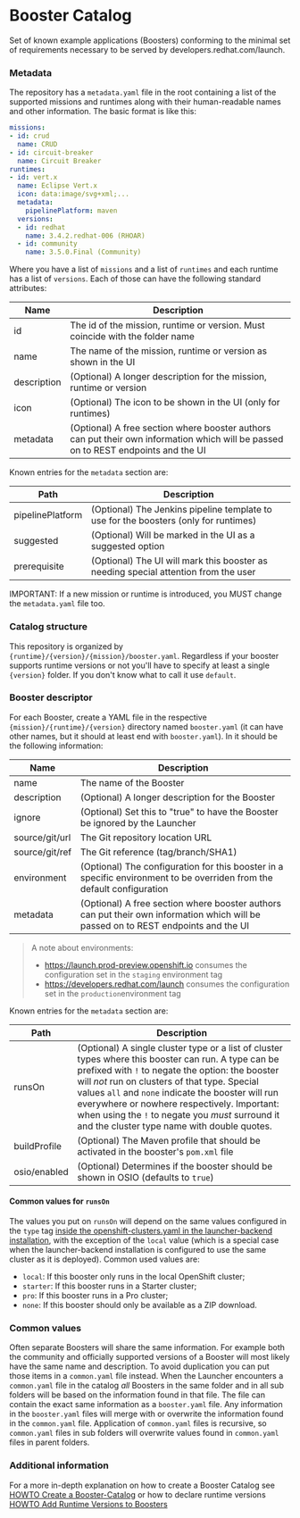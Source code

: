 # Booster Catalog
Set of known example applications (Boosters) conforming to the minimal set of requirements necessary to be served by developers.redhat.com/launch.

### Metadata

The repository has a `metadata.yaml` file in the root containing a list of the supported missions and runtimes along with their human-readable names and other information. The basic format is like this:

```yaml
missions:
- id: crud
  name: CRUD
- id: circuit-breaker
  name: Circuit Breaker
runtimes:
- id: vert.x
  name: Eclipse Vert.x
  icon: data:image/svg+xml;...
  metadata:
    pipelinePlatform: maven
  versions:
  - id: redhat
    name: 3.4.2.redhat-006 (RHOAR)
  - id: community
    name: 3.5.0.Final (Community)
```

Where you have a list of `missions` and a list of `runtimes` and each runtime has a list of `versions`. Each of those can have the following standard attributes:

Name   | Description 
------ | -----------
id | The id of the mission, runtime or version. Must coincide with the folder name
name | The name of the mission, runtime or version as shown in the UI
description | (Optional) A longer description for the mission, runtime or version
icon | (Optional) The icon to be shown in the UI (only for runtimes)
metadata | (Optional) A free section where booster authors can put their own information which will be passed on to REST endpoints and the UI

Known entries for the `metadata` section are:

Path   | Description 
------ | -----------
pipelinePlatform | (Optional) The Jenkins pipeline template to use for the boosters (only for runtimes)
suggested | (Optional) Will be marked in the UI as a suggested option
prerequisite | (Optional) The UI will mark this booster as needing special attention from the user

IMPORTANT: If a new mission or runtime is introduced, you MUST change the `metadata.yaml` file too. 

### Catalog structure

This repository is organized by `{runtime}/{version}/{mission}/booster.yaml`. Regardless if your booster supports runtime versions or not you'll have to specify at least a single `{version}` folder. If you don't know what to call it use `default`.

### Booster descriptor

For each Booster, create a YAML file in the respective `{mission}/{runtime}/{version}` directory named `booster.yaml` (it can have other names, but it should at least end with `booster.yaml`). In it should be the following information:

Name   | Description 
------ | -----------
name | The name of the Booster
description | (Optional) A longer description for the Booster
ignore | (Optional) Set this to "true" to have the Booster be ignored by the Launcher
source/git/url | The Git repository location URL
source/git/ref | The Git reference (tag/branch/SHA1)
environment | (Optional) The configuration for this booster in a specific environment to be overriden from the default configuration
metadata | (Optional) A free section where booster authors can put their own information which will be passed on to REST endpoints and the UI

> A note about environments:
> - https://launch.prod-preview.openshift.io consumes the configuration set in the `staging` environment tag
> - https://developers.redhat.com/launch consumes the configuration set in the `production`environment tag


Known entries for the `metadata` section are:

Path   | Description 
------ | -----------
runsOn | (Optional) A single cluster type or a list of cluster types where this booster can run. A type can be prefixed with `!` to negate the option: the booster will _not_ run on clusters of that type. Special values `all` and `none` indicate the booster will run everywhere or nowhere respectively. Important: when using the `!` to negate you _must_ surround it and the cluster type name with double quotes.
buildProfile | (Optional) The Maven profile that should be activated in the booster's `pom.xml` file
osio/enabled | (Optional) Determines if the booster should be shown in OSIO (defaults to `true`)

#### Common values for `runsOn`
The values you put on `runsOn` will depend on the same values configured in the `type` tag [inside the openshift-clusters.yaml in the launcher-backend installation](https://github.com/fabric8-launcher/launcher-openshift-templates/blob/6b76e6f7c4fe9f86e8d820824b50e3743e3108ee/openshift/launcher-template.yaml#L200-L233), with the exception of the `local` value (which is a special case when the launcher-backend installation is configured to use the same cluster as it is deployed). Common used values are:
- `local`: If this booster only runs in the local OpenShift cluster;
- `starter`: If this booster runs in a Starter cluster; 
- `pro`: If this booster runs in a Pro cluster;
- `none`: If this booster should only be available as a ZIP download.

### Common values

Often separate Boosters will share the same information. For example both the community and officially supported versions of a Booster will most likely have the same name and description. To avoid duplication you can put those items in a `common.yaml` file instead. When the Launcher encounters a `common.yaml` file in the catalog _all_ Boosters in the same folder and in all sub folders will be based on the information found in that file. The file can contain the exact same information as a `booster.yaml` file. Any information in the `booster.yaml` files will merge with or overwrite the information found in the `common.yaml` file. Application of `common.yaml` files is recursive, so `common.yaml` files in sub folders will overwrite values found in `common.yaml` files in parent folders.

### Additional information

For a more in-depth explanation on how to create a Booster Catalog see [HOWTO Create a Booster-Catalog](https://github.com/fabric8-launcher/launcher-booster-catalog/wiki/HOWTO-Create-a-Booster-Catalog-(Generic)) or how to declare runtime versions [HOWTO Add Runtime Versions to Boosters](https://github.com/fabric8-launcher/launcher-booster-catalog/wiki/HOWTO-Add-Runtime-Versions-to-Boosters)

